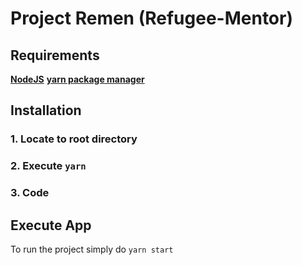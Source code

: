 # Project Remen (Refugee-Mentor)
## Requirements
**[NodeJS](https://nodejs.org/en/)**
**[yarn package manager](https://yarnpkg.com/en/)**

## Installation
### 1. Locate to root directory
### 2. Execute `yarn`
### 3. Code

## Execute App
To run the project simply do `yarn start`


